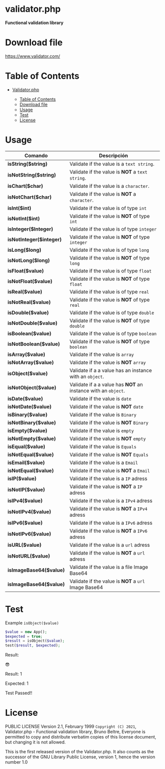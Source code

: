 # validator.php

**Functional validation library**

# Download file

https://www.validator.com/

# Table of Contents

- [Validator.php](#validator.php)

     - [Table of Contents](#Table-of-Contents)
     - [Download file](#Download-File)
     - [Usage](#Usage)
     - [Test](#Test)
     - [License](#License)

# Usage

| Comando                    | Descripción                                                     |
| -------------------------- | --------------------------------------------------------------- |
| **isString($string)**      | Validate if the value is a `text string`.                       |
| **isNotString($string)**   | Validate if the value is **NOT** a `text string`.               |
| **isChart($char)**         | Validate if the value is a `character`.                         |
| **isNotChart($char)**      | Validate if the value is **NOT** a `character`.                 |
| **isInt($int)**            | Validate if the value is of type `int`                          |
| **isNotInt($int)**         | Validate if the value is **NOT** of type `int`                  |
| **isInteger($Integer)**    | Validate if the value is of type `integer`                      |
| **isNotInteger($integer)** | Validate if the value is **NOT** of type `integer`              |
| **isLong($long)**          | Validate if the value is of type `long`                         |
| **isNotLong($long)**       | Validate if the value is **NOT** of type `long`                 |
| **isFloat($value)**        | Validate if the value is of type `float`                        |
| **isNotFloat($value)**     | Validate if the value is **NOT** of type `float`                |
| **isReal($value)**         | Validate if the value is of type `real`                         |
| **isNotReal($value)**      | Validate if the value is **NOT** of type `real`                 |
| **isDouble($value)**       | Validate if the value is of type `double`                       |
| **isNotDouble($value)**    | Validate if the value is **NOT** of type `double`               |
| **isBoolean($value)**      | Validate if the value is of type `boolean`                      |
| **isNotBoolean($value)**   | Validate if the value is **NOT** of type `boolean`              |
| **isArray($value)**        | Validate if the value is `array`                                |
| **isNotArray($value)**     | Validate if the value is **NOT** `array`                        |
| **isObject($value)**       | Validate if a a value has an instance with an `object`.         |
| **isNotObject($value)**    | Validate if a a value has **NOT** an instance with an `object`. |
| **isDate($value)**         | Validate if the value is `date`                                 |
| **isNotDate($value)**      | Validate if the value is **NOT** `date`                         |
| **isBinary($value)**       | Validate if the value is `Binary`                               |
| **isNotBinary($value)**    | Validate if the value is **NOT** `Binary`                       |
| **isEmpty($value)**        | Validate if the value is `empty`                                |
| **isNotEmpty($value)**     | Validate if the value is **NOT** `empty`                        |
| **isEqual($value)**        | Validate if the value is `Equals`                               |
| **isNotEqual($value)**     | Validate if the value is **NOT** `Equals`                       |
| **isEmail($value)**        | Validate if the value is a `Email`                              |
| **isNotEqual($value)**     | Validate if the value is **NOT** a `Email`                      |
| **isIP($value)**           | Validate if the value is a `IP` adress                          |
| **isNotIP($value)**        | Validate if the value is **NOT** a `IP` adress                  |
| **isIPv4($value)**         | Validate if the value is a `IPv4` adress                        |
| **isNotIPv4($value)**      | Validate if the value is **NOT** a `IPv4` adress                |
| **isIPv6($value)**         | Validate if the value is a `IPv6` adress                        |
| **isNotIPv6($value)**      | Validate if the value is **NOT** a `IPv6` adress                |
| **isURL($value)**          | Validate if the value is a `url` adress                         |
| **isNotURL($value)**       | Validate if the value is **NOT** a `url` adress                 |
| **isImageBase64($value)**  | Validate if the value is a file Image Base64                    |
| **isImageBase64($value)**  | Validate if the value is **NOT** a `url` Image Base64           |

# Test

Example `isObject($value)`

```php
$value = new App();
$expected = true;
$result = isObject($value);
test($result, $expected);
```

Result:

&#128526;

Result: 1

Expected: 1

Test Passed!!


# License

PUBLIC LICENSE
Version 2.1, February 1999
`Copyright (C) 2021`, Validator.php - Functional validation library,
Bruno Beltre,
Everyone is permitted to copy and distribute verbatim copies
of this license document, but changing it is not allowed.

This is the first released version of the Validator.php. It also counts
as the successor of the GNU Library Public License, version 1, hence
the version number 1.0
